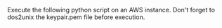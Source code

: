 Execute the following python script on an AWS instance. Don't forget to dos2unix the keypair.pem file before execution.